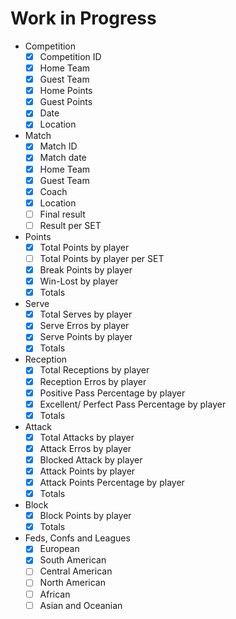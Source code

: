 # Work in Progress

- Competition
    - [x] Competition ID
    - [x] Home Team
    - [x] Guest Team
    - [x] Home Points
    - [x] Guest Points
    - [x] Date
    - [x] Location

- Match
    - [x] Match ID
    - [x] Match date
    - [x] Home Team
    - [x] Guest Team
    - [x] Coach
    - [x] Location
    - [ ] Final result
    - [ ] Result per SET

- Points
    - [x] Total Points by player
    - [ ] Total Points by player per SET
    - [x] Break Points by player
    - [x] Win-Lost by player
    - [x] Totals

- Serve
    - [x] Total Serves by player
    - [x] Serve Erros by player
    - [x] Serve Points by player
    - [x] Totals

- Reception
    - [x] Total Receptions by player
    - [x] Reception Erros by player
    - [x] Positive Pass Percentage by player
    - [x] Excellent/ Perfect Pass Percentage by player
    - [x] Totals

- Attack
    - [x] Total Attacks by player
    - [x] Attack Erros by player
    - [x] Blocked Attack by player
    - [x] Attack Points by player
    - [x] Attack Points Percentage by player
    - [x] Totals

- Block
    - [x] Block Points by player
    - [x] Totals

- Feds, Confs and Leagues
    - [x] European
    - [x] South American
    - [ ] Central American
    - [ ] North American
    - [ ] African
    - [ ] Asian and Oceanian